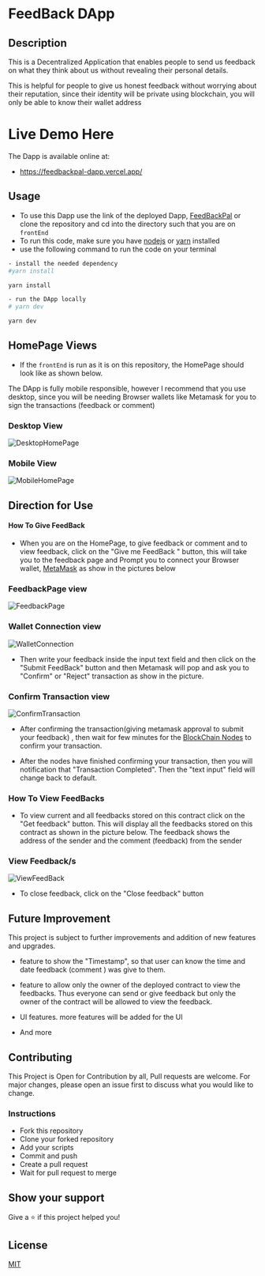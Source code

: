 # FeedBack DApp

## Description

This is a Decentralized Application that enables people to send us feedback on what they think about us without revealing their personal details.

This is helpful for people to give us honest feedback without worrying about their reputation, since their identity will be private using blockchain, you will only be able to know their wallet address

# Live Demo Here

The Dapp is available online at:

- https://feedbackpal-dapp.vercel.app/

## Usage

- To use this Dapp use the link of the deployed Dapp, [FeedBackPal](https://feedbackpal-dapp.vercel.app/) or clone the repository and cd into the directory such that you are on `frontEnd`
- To run this code, make sure you have [nodejs](https://nodejs.org) or [yarn](https://yarnpkg.com/) installed
- use the following command to run the code on your terminal

```bash
- install the needed dependency
#yarn install

yarn install

- run the DApp locally
# yarn dev

yarn dev

```

## HomePage Views

- If the `frontEnd` is run as it is on this repository, the HomePage should look like as shown below.

The DApp is fully mobile responsible, however I recommend that you use desktop, since you will be needing Browser wallets like Metamask for you to sign the transactions (feedback or comment)

### Desktop View

![DesktopHomePage](./outputImages/output1.png)

### Mobile View

![MobileHomePage](./outputImages/mobileoutput.png)

## Direction for Use

#### How To Give FeedBack

- When you are on the HomePage, to give feedback or comment and to view feedback, click on the "Give me FeedBack " button, this will take you to the feedback page and Prompt you to connect your Browser wallet, [MetaMask](https://metamask.io/) as show in the pictures below

### FeedbackPage view

![FeedbackPage](./outputImages/output2.png)

### Wallet Connection view

![WalletConnection](./outputImages/output3.png)

- Then write your feedback inside the input text field and then click on the "Submit FeedBack" button and then Metamask will pop and ask you to "Confirm" or "Reject" transaction as show in the picture.

### Confirm Transaction view

![ConfirmTransaction](./outputImages/output4.png)

- After confirming the transaction(giving metamask approval to submit your feedback) , then wait for few minutes for the [BlockChain Nodes](https://www.blockchain-council.org/blockchain/blockchain-nodes/) to confirm your transaction.

- After the nodes have finished confirming your transaction, then you will notification that "Transaction Completed". Then the "text input" field will change back to default.

### How To View FeedBacks

- To view current and all feedbacks stored on this contract click on the "Get feedback" button. This will display all the feedbacks stored on this contract as shown in the picture below. The feedback shows the address of the sender and the comment (feedback) from the sender

### View Feedback/s

![ViewFeedBack](./outputImages/output5.png)

- To close feedback, click on the "Close feedback" button

## Future Improvement

This project is subject to further improvements and addition of new features and upgrades.

- feature to show the "Timestamp", so that user can know the time and date feedback (comment ) was give to them.
- feature to allow only the owner of the deployed contract to view the feedbacks. Thus everyone can send or give feedback but only the owner of the contract will be allowed to view the feedback.

- UI features. more features will be added for the UI

- And more

## Contributing

This Project is Open for Contribution by all,
Pull requests are welcome.
For major changes, please open an issue first
to discuss what you would like to change.

### Instructions

- Fork this repository
- Clone your forked repository
- Add your scripts
- Commit and push
- Create a pull request
- Wait for pull request to merge

## Show your support

Give a ⭐️ if this project helped you!

## License

[MIT](https://choosealicense.com/licenses/mit/)
